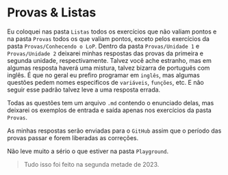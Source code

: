 # Provas & Listas

Eu coloquei nas pasta `Listas` todos os exercícios que não valiam pontos e na pasta `Provas` todos os que valiam pontos, exceto pelos exercícios da pasta `Provas/Conhecendo o LoP`. Dentro da pasta `Provas/Unidade 1` e `Provas/Unidade 2` deixarei minhas respostas das provas da primeira e segunda unidade, respectivamente. Talvez você ache estranho, mas em algumas resposta haverá uma mistura, talvez bizarra de português com inglês. É que no geral eu prefiro programar em `inglês`, mas algumas questões pedem nomes especificos de `variáveis`, `funções`, etc. E não seguir esse padrão talvez leve a uma resposta errada.

Todas as questões tem um arquivo `.md` contendo o enunciado delas, mas deixarei os exemplos de entrada e saída apenas nos exercícios da pasta `Provas`. 

As minhas respostas serão enviadas para o `GitHub` assim que o período das provas passar e forem liberadas as correções.

Não leve muito a sério o que estiver na pasta `Playground`.

> Tudo isso foi feito na segunda metade de 2023.

